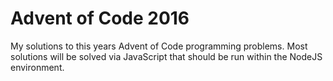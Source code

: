 # Advent of Code 2016

My solutions to this years Advent of Code programming problems.
Most solutions will be solved via JavaScript that should be run within the NodeJS environment.